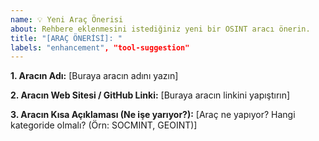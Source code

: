 ```yaml
---
name: 💡 Yeni Araç Önerisi
about: Rehbere eklenmesini istediğiniz yeni bir OSINT aracı önerin.
title: "[ARAÇ ÖNERİSİ]: "
labels: "enhancement", "tool-suggestion"
---
```


**1. Aracın Adı:**
[Buraya aracın adını yazın]

**2. Aracın Web Sitesi / GitHub Linki:**
[Buraya aracın linkini yapıştırın]

**3. Aracın Kısa Açıklaması (Ne işe yarıyor?):**
[Araç ne yapıyor? Hangi kategoride olmalı? (Örn: SOCMINT, GEOINT)]
